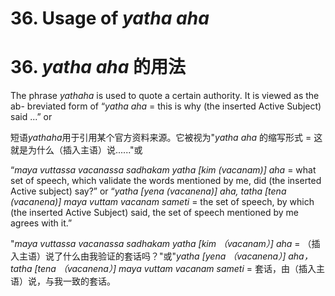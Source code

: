 # **36. Usage of** *yatha aha* 
# 36. *yatha aha* **的用法** 
   
 The phrase *yathaha* is used to quote a certain authority. It is viewed as the ab-
breviated form of “*yatha aha* = this is why (the inserted Active Subject) said ...” or 

短语*yathaha*用于引用某个官方资料来源。它被视为"*yatha aha* 的缩写形式 = 这就是为什么（插入主语）说......"或

“*maya vuttassa vacanassa sadhakam yatha [kim (vacanam)] aha* = what set of speech, 
which validate the words mentioned by me, did (the inserted Active subject) say?” or 
“*yatha [yena (vacanena)] aha, tatha [tena (vacanena)] maya vuttam vacanam sameti* = 
the set of speech, by which (the inserted Active Subject) said, the set of speech 
mentioned by me agrees with it.” 

"*maya vuttassa vacanassa sadhakam yatha [kim （vacanam）] aha* = （插入主语）说了什么由我验证的套话吗？"或"*yatha [yena （vacanena）] aha， tatha [tena （vacanena）] maya vuttam vacanam sameti* = 套话，由（插入主语）说，与我一致的套话。